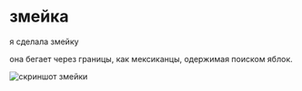 # змейка
я сделала змейку 

она бегает через границы, как мексиканцы, одержимая поиском яблок.

![скриншот змейки](https://i.imgur.com/2ENCutm.png)